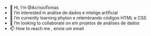- 👋 Hi, I’m @AcrisioTomas
- 👀 I’m interested in  análise de dados e intelige artificial
- 🌱 I’m currently learning phyton e  relembrando códigos HTML e CSS
- 💞️ I’m looking to collaborate on  em projetos  de análises de dados
- 📫 How to reach me , envie um email

<!---
AcrisioTomas/AcrisioTomas is a ✨ special ✨ repository because its `README.md` (this file) appears on your GitHub profile.
You can click the Preview link to take a look at your changes.
--->
